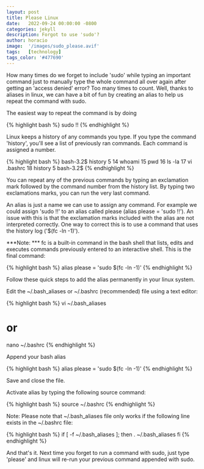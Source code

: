 ```yaml
---
layout: post
title: Please Linux 
date:   2022-09-24 00:00:00 -0800
categories: jekyll 
description: Forgot to use 'sudo'?
author: horacio 
image:  '/images/sudo_please.avif'
tags:   [technology]
tags_color: '#477690'
---
```

How many times do we forget to include 'sudo' while typing an important command just to manually type the whole command all over again after getting an 'access denied' error? Too many times to count. Well, thanks to aliases in linux, we can have a bit of fun by creating an alias to help us repeat the command with sudo.

The easiest way to repeat the command is by doing


{% highlight bash %}
  sudo !!
{% endhighlight %}

Linux keeps a history of any commands you type. If you type the command 'history', you'll see a list of previously ran commands. Each command is assigned a number.

{% highlight bash %}
  bash-3.2$ history 5
    14  whoami
    15  pwd
    16  ls -la
    17  vi .bashrc 
    18  history 5
  bash-3.2$
{% endhighlight %}

You can repeat any of the previous commands by typing an exclamation mark followed by the command number from the history list. By typing two exclamations marks, you can run the very last command.

An alias is just a name we can use to assign any command. For example we could assign 'sudo !!' to an alias called please (alias please = 'sudo !!'). An issue with this is that the exclamation marks included with the alias are not interpreted correctly. One way to correct this is to use a command that uses the history log ('$(fc -ln -1)').

***Note: *** fc is a built-in command in the bash shell that lists, edits and executes commands previously entered to an interactive shell. This is the final command:


{% highlight bash %}
  alias please = 'sudo $(fc -ln -1)'
{% endhighlight %}

Follow these quick steps to add the alias permanently in your linux system.

Edit the ~/.bash_aliases or ~/.bashrc (recommended) file using a text editor:

{% highlight bash %}
  vi ~/.bash_aliases
# or #
  nano ~/.bashrc
{% endhighlight %}

Append your bash alias

{% highlight bash %}
  alias please = 'sudo $(fc -ln -1)'
{% endhighlight %}

Save and close the file.

Activate alias by typing the following source command:

{% highlight bash %}
  source ~/.bashrc
{% endhighlight %}

Note: Please note that ~/.bash_aliases file only works if the following line exists in the ~/.bashrc file:

{% highlight bash %}
  if [ -f ~/.bash_aliases ]; then
  . ~/.bash_aliases
  fi
{% endhighlight %}

And that's it. Next time you forget to run a command with sudo, just type 'please' and linux will re-run your previous command appended with sudo.

